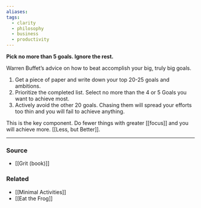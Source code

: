 ```yaml
---
aliases: 
tags:
  - clarity
  - philosophy
  - business
  - productivity
---
```

**Pick no more than 5 goals. Ignore the rest.**

Warren Buffet’s advice on how to beat accomplish your big, truly big goals.

1. Get a piece of paper and write down your top 20-25 goals and ambitions. 
2. Prioritize the completed list. Select no more than the 4 or 5 Goals you want to achieve most.
3. Actively avoid the other 20 goals. Chasing them will spread your efforts too thin and you will fail to achieve anything.

This is the key component. Do fewer things with greater [[focus]] and you will achieve more. [[Less, but Better]].

---

### Source
- [[Grit (book)]]

### Related
- [[Minimal Activities]]
- [[Eat the Frog]]